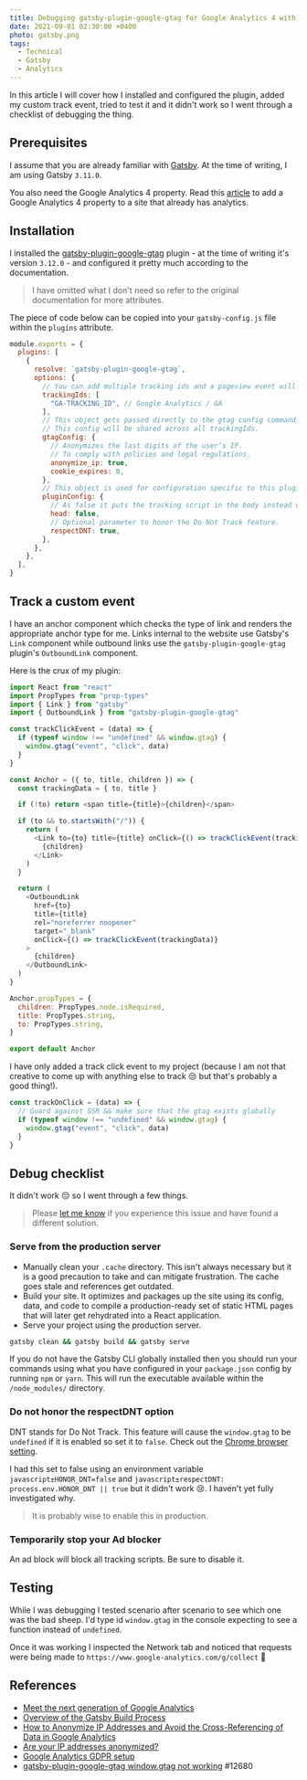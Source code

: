 ```yaml
---
title: Debugging gatsby-plugin-google-gtag for Google Analytics 4 with Gatsby
date: 2021-09-01 02:30:00 +0400
photo: gatsby.png
tags:
  - Technical
  - Gatsby
  - Analytics
---
```


In this article I will cover how I installed and configured the plugin, added my custom
track event, tried to test it and it didn't work so I went through a checklist of debugging
the thing.

## Prerequisites

I assume that you are already familiar with [Gatsby](https://www.gatsbyjs.com/).
At the time of writing, I am using Gatsby `3.11.0`.

You also need the Google Analytics 4 property. Read this [article](https://support.google.com/analytics/answer/9744165)
to add a Google Analytics 4 property to a site that already has analytics.

## Installation

I installed the [gatsby-plugin-google-gtag](https://www.gatsbyjs.com/plugins/gatsby-plugin-google-gtag/) plugin -
at the time of writing it's version `3.12.0` - and configured it pretty much according to the documentation.

> I have omitted what I don't need so refer to the original documentation for more attributes.

The piece of code below can be copied into your `gatsby-config.js` file within the `plugins` attribute.

```javascript
module.exports = {
  plugins: [
    {
      resolve: `gatsby-plugin-google-gtag`,
      options: {
        // You can add multiple tracking ids and a pageview event will be fired for all of them.
        trackingIds: [
          "GA-TRACKING_ID", // Google Analytics / GA
        ],
        // This object gets passed directly to the gtag config command.
        // This config will be shared across all trackingIds.
        gtagConfig: {
          // Anonymizes the last digits of the user’s IP.
          // To comply with policies and legal regulations.
          anonymize_ip: true,
          cookie_expires: 0,
        },
        // This object is used for configuration specific to this plugin.
        pluginConfig: {
          // As false it puts the tracking script in the body instead of the head.
          head: false,
          // Optional parameter to honor the Do Not Track feature.
          respectDNT: true,
        },
      },
    },
  ],
}
```

## Track a custom event

I have an anchor component which checks the type of link and renders the
appropriate anchor type for me. Links internal to the website use Gatsby's `Link`
component while outbound links use the `gatsby-plugin-google-gtag` plugin's
`OutboundLink` component.

Here is the crux of my plugin:

```javascript
import React from "react"
import PropTypes from "prop-types"
import { Link } from "gatsby"
import { OutboundLink } from "gatsby-plugin-google-gtag"

const trackClickEvent = (data) => {
  if (typeof window !== "undefined" && window.gtag) {
    window.gtag("event", "click", data)
  }
}

const Anchor = ({ to, title, children }) => {
  const trackingData = { to, title }

  if (!to) return <span title={title}>{children}</span>

  if (to && to.startsWith("/")) {
    return (
      <Link to={to} title={title} onClick={() => trackClickEvent(trackingData)}>
        {children}
      </Link>
    )
  }

  return (
    <OutboundLink
      href={to}
      title={title}
      rel="noreferrer noopener"
      target="_blank"
      onClick={() => trackClickEvent(trackingData)}
    >
      {children}
    </OutboundLink>
  )
}

Anchor.propTypes = {
  children: PropTypes.node.isRequired,
  title: PropTypes.string,
  to: PropTypes.string,
}

export default Anchor
```

I have only added a track click event to my project (because I am not that creative
to come up with anything else to track :unamused: but that's probably a good thing!).

```js
const trackOnClick = (data) => {
  // Guard against SSR && make sure that the gtag exists globally
  if (typeof window !== "undefined" && window.gtag) {
    window.gtag("event", "click", data)
  }
}
```

## Debug checklist

It didn't work :pensive: so I went through a few things.

> Please [let me know](mailto:clarice@bouwer.dev) if you experience this issue and
> have found a different solution.

### Serve from the production server

- Manually clean your `.cache` directory. This isn't always necessary but it is a good precaution
  to take and can mitigate frustration. The cache goes stale and references get outdated.
- Build your site. It optimizes and packages up the site using its config, data, and code
  to compile a production-ready set of static HTML pages that will later get rehydrated
  into a React application.
- Serve your project using the production server.

```bash
gatsby clean && gatsby build && gatsby serve
```

If you do not have the Gatsby CLI globally installed then you should run your commands using what
you have configured in your `package.json` config by running `npm` or `yarn`. This will run the
executable available within the `/node_modules/` directory.

### Do not honor the respectDNT option

DNT stands for Do Not Track. This feature will cause the `window.gtag` to be `undefined` if it is
enabled so set it to `false`. Check out the [Chrome browser setting](https://support.google.com/chrome/answer/2790761).

I had this set to false using an environment variable `javascript±HONOR_DNT=false` and
`javascript±respectDNT: process.env.HONOR_DNT || true` but it didn't work :cry:. I haven't yet fully investigated
why.

> It is probably wise to enable this in production.

### Temporarily stop your Ad blocker

An ad block will block all tracking scripts. Be sure to disable it.

## Testing

While I was debugging I tested scenario after scenario to see which one was the bad sheep.
I'd type id `window.gtag` in the console expecting to see a function instead of `undefined`.

Once it was working I inspected the Network tab and noticed that requests were
being made to `https://www.google-analytics.com/g/collect` :tada:

## References

- [Meet the next generation of Google Analytics](https://support.google.com/analytics/answer/10089681)
- [Overview of the Gatsby Build Process](https://www.gatsbyjs.com/docs/conceptual/overview-of-the-gatsby-build-process/)
- [How to Anonymize IP Addresses and Avoid the Cross-Referencing of Data in Google Analytics](https://www.iubenda.com/en/help/1184-how-to-anonymize-ip-addresses-and-avoid-the-cross-referencing-of-data-in-google-analytics)
- [Are your IP addresses anonymized?](https://complianz.io/are-your-ip-addresses-anonymized/)
- [Google Analytics GDPR setup](https://complianz.io/how-to-configure-google-analytics-for-gdpr/)
- [gatsby-plugin-google-gtag window.gtag not working](https://github.com/gatsbyjs/gatsby/issues/12680) #12680
